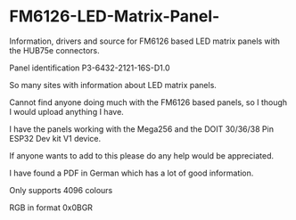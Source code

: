 # FM6126-LED-Matrix-Panel-
Information, drivers and source for FM6126 based LED matrix panels with the HUB75e connectors.

Panel identification P3-6432-2121-16S-D1.0

So many sites with information about LED matrix panels.

Cannot find anyone doing much with the FM6126 based panels, so I though I would upload anything I have.

I have the panels working with the Mega256 and the DOIT 30/36/38 Pin ESP32 Dev kit V1 device.

If anyone wants to add to this please do any help would be appreciated.

I have found a PDF in German which has a lot of good information.

Only supports 4096 colours

RGB in format 0x0BGR
